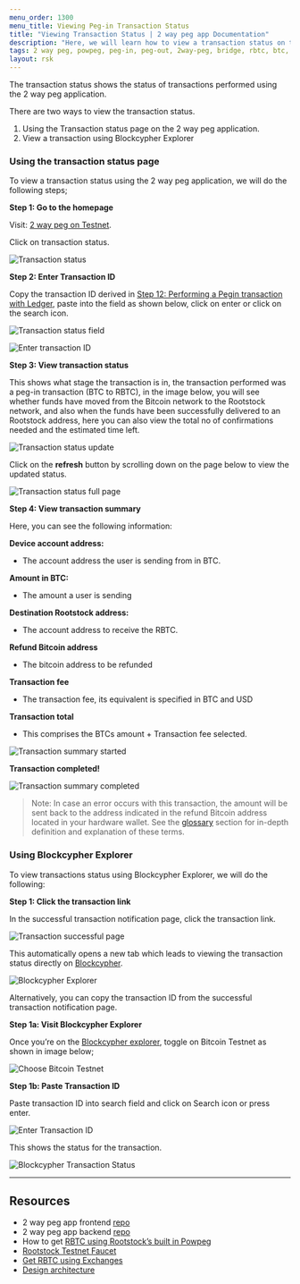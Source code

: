 ```yaml
---
menu_order: 1300
menu_title: Viewing Peg-in Transaction Status
title: "Viewing Transaction Status | 2 way peg app Documentation"
description: "Here, we will learn how to view a transaction status on the 2 way peg app."
tags: 2 way peg, powpeg, peg-in, peg-out, 2way-peg, bridge, rbtc, btc, testnet, mainnet, trezor, liquality, leger, guide, setup, integrate, use
layout: rsk
---
```


The transaction status shows the status of transactions performed using the 2 way peg application.

There are two ways to view the transaction status.

1. Using the Transaction status page on the 2 way peg application.
2. View a transaction using Blockcypher Explorer

### Using the transaction status page

To view a transaction status using the 2 way peg application, we will do the following steps;

**Step 1: Go to the homepage**

Visit: [2 way peg on Testnet](https://app.2wp.testnet.rootstock.io/). 

Click on transaction status.

![Transaction status](/assets/img/guides/two-way-peg-app/39-transaction-status.png)

**Step 2: Enter Transaction ID**

Copy the transaction ID derived in [Step 12: Performing a Pegin transaction with Ledger](#performing-a-peg-in-transaction-with-ledger), paste into the field as shown below, click on enter or click on the search icon.

![Transaction status field](/assets/img/guides/two-way-peg-app/40-transaction-status-field.png)

![Enter transaction ID](/assets/img/guides/two-way-peg-app/41-enter-transaction-id.png)

**Step 3: View transaction status**

This shows what stage the transaction is in, the transaction performed was a peg-in transaction (BTC to RBTC), in the image below, you will see whether funds have moved from the Bitcoin network to the Rootstock network, and also when the funds have been successfully delivered to an Rootstock address, here you can also view the total no of confirmations needed and the estimated time left. 

![Transaction status update](/assets/img/guides/two-way-peg-app/42-transaction-status-update.png)

Click on the **refresh** button by scrolling down on the page below to view the updated status.

![Transaction status full page](/assets/img/guides/two-way-peg-app/43-transaction-status-full-page.png)

**Step 4: View transaction summary**

Here, you can see the following information:

**Device account address:**
- The account address the user is sending from in BTC.

**Amount in BTC:**
- The amount a user is sending

**Destination Rootstock address:**
- The account address to receive the RBTC.

**Refund Bitcoin address**
- The bitcoin address to be refunded

**Transaction fee**
- The transaction fee, its equivalent is specified in BTC and USD

**Transaction total**
- This comprises the BTCs amount + Transaction fee selected.

![Transaction summary started](/assets/img/guides/two-way-peg-app/44-transaction-summary-started.png)

**Transaction completed!**

![Transaction summary completed](/assets/img/guides/two-way-peg-app/45-transaction-summary-completed.png)

> Note: In case an error occurs with this transaction, the amount will be sent back to the address indicated in the refund Bitcoin address located in your hardware wallet.
> See the [glossary](/guides/two-way-peg-app/glossary/) section for in-depth definition and explanation of these terms.

### Using Blockcypher Explorer

To view transactions status using Blockcypher Explorer, we will do the following:

**Step 1: Click the transaction link**

In the successful transaction notification page, click the transaction link.

![Transaction successful page](/assets/img/guides/two-way-peg-app/46-transaction-successful-page.png)

This automatically opens a new tab which leads to viewing the transaction status directly on [Blockcypher](https://live.blockcypher.com/). 

![Blockcypher Explorer](/assets/img/guides/two-way-peg-app/47-blockcypher-explorer.png)

Alternatively, you can copy the transaction ID from the successful transaction notification page.

**Step 1a: Visit Blockcypher Explorer**

Once you’re on the [Blockcypher explorer](https://live.blockcypher.com/), toggle on Bitcoin Testnet as shown in image below;

![Choose Bitcoin Testnet](/assets/img/guides/two-way-peg-app/48-choose-bitcoin-testnet.png)

**Step 1b: Paste Transaction ID**

Paste transaction ID into search field and click on Search icon or press enter.

![Enter Transaction ID](/assets/img/guides/two-way-peg-app/49-enter-transaction-id.png)

This shows the status for the transaction.

![Blockcypher Transaction Status](/assets/img/guides/two-way-peg-app/50-blockcypher-transaction-status.png)

----

## Resources
* 2 way peg app frontend [repo](https://github.com/rsksmart/2wp-app)
* 2 way peg app backend [repo](https://github.com/rsksmart/2wp-api)
* How to get [RBTC using Rootstock’s built in Powpeg](/guides/get-crypto-on-rsk/powpeg-btc-rbtc/)
* [Rootstock Testnet Faucet](https://faucet.rootstock.io/)
* [Get RBTC using Exchanges](/guides/get-crypto-on-rsk/rbtc-exchanges/)
* [Design architecture](/guides/two-way-peg-app/advanced-operations/design-architecture/)